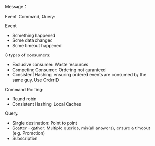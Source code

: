 Message：

Event, Command, Query:


Event:
* Something happened
* Some data changed
* Some timeout happened

3 types of consumers:
* Exclusive consumer: Waste resources
* Competing Consumer: Ordering not guranteed
* Consistent Hashing: ensuring ordered events are consumed by the same guy. Use OrderID



Command Routing:
* Round robin
* Consistent Hashing: Local Caches


Query:
* Single destination: Point to point
* Scatter - gather: Multiple queries, min(all answers), ensure a timeout (e.g. Promotion)
* Subscription


